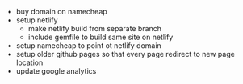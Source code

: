 * buy domain on namecheap
* setup netlify
  + make netlify build from separate branch
  + include gemfile to build same site on netlify
* setup namecheap to point ot netlify domain
* setup older github pages so that every page redirect to new page location
* update google analytics

